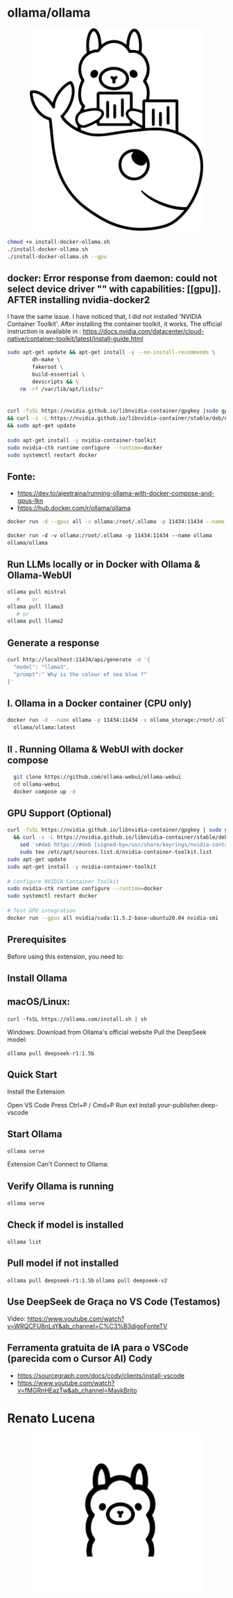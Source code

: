 # ollama/ollama

<p align="center"><a href="https://ollama.com/search?q=deepseek" target="_blank"><img src="270508355-080f3a72-e2fd-4741-8070-ae79a06f943f.svg" width="400" alt="ollama Logo"></a></p>

```sh
chmod +x install-docker-ollama.sh
./install-docker-ollama.sh
./install-docker-ollama.sh --gpu
```

## docker: Error response from daemon: could not select device driver "" with capabilities: [[gpu]]. AFTER installing nvidia-docker2

I have the same issue. I have noticed that, I did not installed 'NVIDIA Container Toolkit'. After installing the container toolkit, it works. The official instruction is available in : https://docs.nvidia.com/datacenter/cloud-native/container-toolkit/latest/install-guide.html

```sh
sudo apt-get update && apt-get install -y --no-install-recommends \                                                                             
        dh-make \
        fakeroot \                                                                 
        build-essential \
        devscripts && \
    rm -rf /var/lib/apt/lists/*


curl -fsSL https://nvidia.github.io/libnvidia-container/gpgkey |sudo gpg --dearmor -o /usr/share/keyrings/nvidia-container-toolkit-keyring.gpg \
&& curl -s -L https://nvidia.github.io/libnvidia-container/stable/deb/nvidia-container-toolkit.list | sed 's#deb https://#deb [signed-by=/usr/share/keyrings/nvidia-container-toolkit-keyring.gpg] https://#g' | sudo tee /etc/apt/sources.list.d/nvidia-container-toolkit.list \
&& sudo apt-get update

sudo apt-get install -y nvidia-container-toolkit
sudo nvidia-ctk runtime configure --runtime=docker
sudo systemctl restart docker
```

## Fonte:
- https://dev.to/ajeetraina/running-ollama-with-docker-compose-and-gpus-lkn
- https://hub.docker.com/r/ollama/ollama


```sh
docker run -d --gpus all -v ollama:/root/.ollama -p 11434:11434 --name ollama ollama/ollama:latest
```


`docker run -d -v ollama:/root/.ollama -p 11434:11434 --name ollama ollama/ollama`

## Run LLMs locally or in Docker with Ollama & Ollama-WebUI
```sh
ollama pull mistral
   #    or 
ollama pull llama3
   # or 
ollama pull llama2 
```

## Generate a response
```sh
curl http://localhost:11434/api/generate -d '{
  "model": "llama3",
  "prompt":" Why is the colour of sea blue ?"
}'

```

## I. Ollama in a Docker container (CPU only)
```sh
docker run -d --name ollama -p 11434:11434 -v ollama_storage:/root/.ollama \
  ollama/ollama:latest
```

## II . Running Ollama & WebUI with docker compose
  ```sh
    git clone https://github.com/ollama-webui/ollama-webui
    cd ollama-webui
    docker compose up -d
```

## GPU Support (Optional)

```sh
curl -fsSL https://nvidia.github.io/libnvidia-container/gpgkey | sudo gpg --dearmor -o /usr/share/keyrings/nvidia-container-toolkit-keyring.gpg \
  && curl -s -L https://nvidia.github.io/libnvidia-container/stable/deb/nvidia-container-toolkit.list | \
    sed 's#deb https://#deb [signed-by=/usr/share/keyrings/nvidia-container-toolkit-keyring.gpg] https://#g' | \
    sudo tee /etc/apt/sources.list.d/nvidia-container-toolkit.list
sudo apt-get update
sudo apt-get install -y nvidia-container-toolkit

# Configure NVIDIA Container Toolkit
sudo nvidia-ctk runtime configure --runtime=docker
sudo systemctl restart docker

# Test GPU integration
docker run --gpus all nvidia/cuda:11.5.2-base-ubuntu20.04 nvidia-smi
```

## Prerequisites
Before using this extension, you need to:

## Install Ollama

## macOS/Linux:
`curl -fsSL https://ollama.com/install.sh | sh`

Windows: Download from Ollama's official website
Pull the DeepSeek model:

`ollama pull deepseek-r1:1.5b`

## Quick Start
Install the Extension

Open VS Code
Press Ctrl+P / Cmd+P
Run ext install your-publisher.deep-vscode

## Start Ollama

`ollama serve`

Extension Can't Connect to Ollama:

## Verify Ollama is running
`ollama serve`

## Check if model is installed
`ollama list`

## Pull model if not installed
`ollama pull deepseek-r1:1.5b`
`ollama pull deepseek-v2`

## Use DeepSeek de Graça no VS Code (Testamos)

Video: https://www.youtube.com/watch?v=WRQCFU8nLsY&ab_channel=C%C3%B3digoFonteTV

## Ferramenta gratuita de IA para o VSCode (parecida com o Cursor AI) Cody
- https://sourcegraph.com/docs/cody/clients/install-vscode
- https://www.youtube.com/watch?v=fMGRnHEazTw&ab_channel=MaykBrito


# Renato Lucena

<p align="center"><a href="https://ollama.com/search?q=deepseek" target="_blank"><img src="1_u66N5Z-2YLOSnnhcndIB4g.webp" width="400" alt="ollama Logo"></a></p>